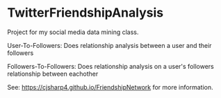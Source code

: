 # TwitterFriendshipAnalysis

Project for my social media data mining class.

User-To-Followers: Does relationship analysis between a user and their followers

Followers-To-Followers: Does relationship analysis on a user's followers relationship between eachother 

See: https://cjsharp4.github.io/FriendshipNetwork for more information.
